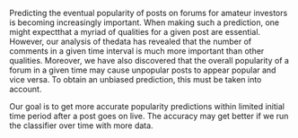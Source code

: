 Predicting the eventual popularity of posts on forums for amateur investors is becoming increasingly important. When making such a prediction, one might expectthat a myriad of qualities for a given post are essential. However, our analysis of thedata has revealed that the number of comments in a given time interval is much more important than other qualities. Moreover, we have also discovered that the overall popularity of a forum in a given time may cause unpopular posts to appear popular and vice versa. To obtain an unbiased prediction, this must be taken into account.

Our goal is to get more accurate popularity predictions within limited initial time period after a post goes on live. The accuracy may get better if we run the classifier over time with more data.
